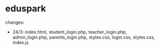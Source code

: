 # eduspark

changes:
- 24/3: index.html, student_login.php, teacher_login.php, admin_login.php, parents_login.php, styles.css, login.css, styles.css, index.js
